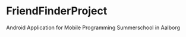 FriendFinderProject
===================

Android Application for Mobile Programming Summerschool in Aalborg
